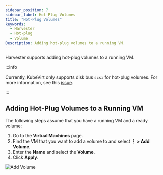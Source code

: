```yaml
---
sidebar_position: 7
sidebar_label: Hot-Plug Volumes
title: "Hot-Plug Volumes"
keywords:
  - Harvester
  - Hot-plug
  - Volume
Description: Adding hot-plug volumes to a running VM.
---
```


<head>
  <link rel="canonical" href="https://docs.harvesterhci.io/v1.1/vm/hotplug-volume"/>
</head>

Harvester supports adding hot-plug volumes to a running VM.

:::info

Currently, KubeVirt only supports disk bus `scsi` for hot-plug volumes. For more information, see this [issue](https://github.com/kubevirt/kubevirt/issues/5080#issuecomment-785183128).

:::

## Adding Hot-Plug Volumes to a Running VM

The following steps assume that you have a running VM and a ready volume:

1. Go to the **Virtual Machines** page.
1. Find the VM that you want to add a volume to and select **⋮ > Add Volume**.
1. Enter the **Name** and select the **Volume**.
1. Click **Apply**.

![Add Volume](/img/v1.1/vm/add-volume.png)
